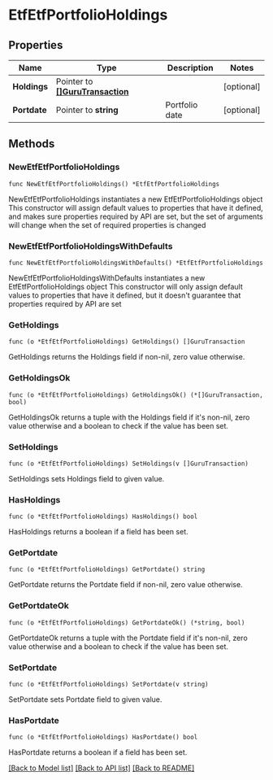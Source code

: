 # EtfEtfPortfolioHoldings

## Properties

Name | Type | Description | Notes
------------ | ------------- | ------------- | -------------
**Holdings** | Pointer to [**[]GuruTransaction**](GuruTransaction.md) |  | [optional] 
**Portdate** | Pointer to **string** | Portfolio date | [optional] 

## Methods

### NewEtfEtfPortfolioHoldings

`func NewEtfEtfPortfolioHoldings() *EtfEtfPortfolioHoldings`

NewEtfEtfPortfolioHoldings instantiates a new EtfEtfPortfolioHoldings object
This constructor will assign default values to properties that have it defined,
and makes sure properties required by API are set, but the set of arguments
will change when the set of required properties is changed

### NewEtfEtfPortfolioHoldingsWithDefaults

`func NewEtfEtfPortfolioHoldingsWithDefaults() *EtfEtfPortfolioHoldings`

NewEtfEtfPortfolioHoldingsWithDefaults instantiates a new EtfEtfPortfolioHoldings object
This constructor will only assign default values to properties that have it defined,
but it doesn't guarantee that properties required by API are set

### GetHoldings

`func (o *EtfEtfPortfolioHoldings) GetHoldings() []GuruTransaction`

GetHoldings returns the Holdings field if non-nil, zero value otherwise.

### GetHoldingsOk

`func (o *EtfEtfPortfolioHoldings) GetHoldingsOk() (*[]GuruTransaction, bool)`

GetHoldingsOk returns a tuple with the Holdings field if it's non-nil, zero value otherwise
and a boolean to check if the value has been set.

### SetHoldings

`func (o *EtfEtfPortfolioHoldings) SetHoldings(v []GuruTransaction)`

SetHoldings sets Holdings field to given value.

### HasHoldings

`func (o *EtfEtfPortfolioHoldings) HasHoldings() bool`

HasHoldings returns a boolean if a field has been set.

### GetPortdate

`func (o *EtfEtfPortfolioHoldings) GetPortdate() string`

GetPortdate returns the Portdate field if non-nil, zero value otherwise.

### GetPortdateOk

`func (o *EtfEtfPortfolioHoldings) GetPortdateOk() (*string, bool)`

GetPortdateOk returns a tuple with the Portdate field if it's non-nil, zero value otherwise
and a boolean to check if the value has been set.

### SetPortdate

`func (o *EtfEtfPortfolioHoldings) SetPortdate(v string)`

SetPortdate sets Portdate field to given value.

### HasPortdate

`func (o *EtfEtfPortfolioHoldings) HasPortdate() bool`

HasPortdate returns a boolean if a field has been set.


[[Back to Model list]](../README.md#documentation-for-models) [[Back to API list]](../README.md#documentation-for-api-endpoints) [[Back to README]](../README.md)


